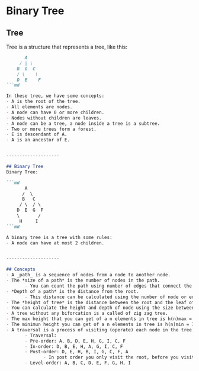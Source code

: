 # Binary Tree

## Tree
Tree is a structure that represents a tree, like this:
```md
       A
     / | \
    B  G  C
    / \    \
    D  E    F
```md

In these tree, we have some concepts:
- A is the root of the tree.
- All elements are nodes.
- A node can have 0 or more children.
- Nodes without children are leaves.
- A node can be a tree, a node inside a tree is a subtree.
- Two or more trees form a forest.
- E is descendant of A.
- A is an ancestor of E.


--------------------

## Binary Tree
Binary Tree:

```md
       A
      /  \
      B   C
     / \  / \
    D  E  G  F
    \       /
     H     I
```md

A binary tree is a tree with some rules:
- A node can have at most 2 children.


--------------------

## Concepts
- A _path_ is a sequence of nodes from a node to another node.
- The *size of a path* is the number of nodes in the path.
       - You can count the path using number of edges that connect the path.
- *Depth of a path* is the distance from the root.
       - This distance can be calculated using the number of node or edges in the path.
- The *height of tree* is the distance between the root and the leaf of maximum depth.
- You can calculate the height and depth of node using the size between node and most depth descendant leaf.
- A tree without any biforcation is a called of zig zag tree.
- The max height that you can get of a n elements in tree is h(n)max = n.
- The minimun height you can get of a n elements in tree is h(n)min = 1 + log n (base 2).;
- A traversal is a process of visiting (operate) each node in the tree.
       - Traversal:
       - Pre-order: A, B, D, E, H, G, I, C, F
       - In-order: D, B, E, H, A, G, I, C, F
       - Post-order: D, E, H, B, I, G, C, F, A
              - In post order you only visit the root, before you visit the children.
       - Level-order: A, B, C, D, E, F, G, H, I



